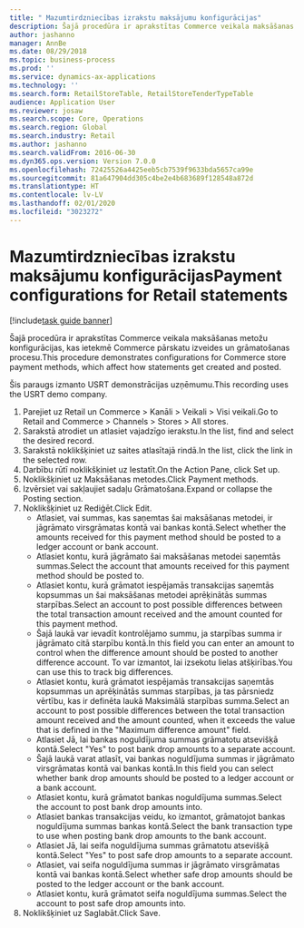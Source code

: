 ```yaml
---
title: " Mazumtirdzniecības izrakstu maksājumu konfigurācijas"
description: Šajā procedūra ir aprakstītas Commerce veikala maksāšanas metožu konfigurācijas, kas ietekmē Commerce pārskatu izveides un grāmatošanas procesu.
author: jashanno
manager: AnnBe
ms.date: 08/29/2018
ms.topic: business-process
ms.prod: ''
ms.service: dynamics-ax-applications
ms.technology: ''
ms.search.form: RetailStoreTable, RetailStoreTenderTypeTable
audience: Application User
ms.reviewer: josaw
ms.search.scope: Core, Operations
ms.search.region: Global
ms.search.industry: Retail
ms.author: jashanno
ms.search.validFrom: 2016-06-30
ms.dyn365.ops.version: Version 7.0.0
ms.openlocfilehash: 72425526a4425eeb5cb7539f9633bda5657ca99e
ms.sourcegitcommit: 81a647904dd305c4be2e4b683689f128548a872d
ms.translationtype: HT
ms.contentlocale: lv-LV
ms.lasthandoff: 02/01/2020
ms.locfileid: "3023272"
---
```

# <a name="payment-configurations-for-retail-statements"></a><span data-ttu-id="ee140-103"> Mazumtirdzniecības izrakstu maksājumu konfigurācijas</span><span class="sxs-lookup"><span data-stu-id="ee140-103">Payment configurations for Retail statements</span></span>

[!include[task guide banner](../includes/task-guide-banner.md)]

<span data-ttu-id="ee140-104">Šajā procedūra ir aprakstītas Commerce veikala maksāšanas metožu konfigurācijas, kas ietekmē Commerce pārskatu izveides un grāmatošanas procesu.</span><span class="sxs-lookup"><span data-stu-id="ee140-104">This procedure demonstrates configurations for Commerce store payment methods, which affect how statements get created and posted.</span></span>

<span data-ttu-id="ee140-105">Šis paraugs izmanto USRT demonstrācijas uzņēmumu.</span><span class="sxs-lookup"><span data-stu-id="ee140-105">This recording uses the USRT demo company.</span></span>

1. <span data-ttu-id="ee140-106">Parejiet uz Retail un Commerce > Kanāli > Veikali > Visi veikali.</span><span class="sxs-lookup"><span data-stu-id="ee140-106">Go to Retail and Commerce > Channels > Stores > All stores.</span></span>
2. <span data-ttu-id="ee140-107">Sarakstā atrodiet un atlasiet vajadzīgo ierakstu.</span><span class="sxs-lookup"><span data-stu-id="ee140-107">In the list, find and select the desired record.</span></span>
3. <span data-ttu-id="ee140-108">Sarakstā noklikšķiniet uz saites atlasītajā rindā.</span><span class="sxs-lookup"><span data-stu-id="ee140-108">In the list, click the link in the selected row.</span></span>
4. <span data-ttu-id="ee140-109">Darbību rūtī noklikšķiniet uz Iestatīt.</span><span class="sxs-lookup"><span data-stu-id="ee140-109">On the Action Pane, click Set up.</span></span>
5. <span data-ttu-id="ee140-110">Noklikšķiniet uz Maksāšanas metodes.</span><span class="sxs-lookup"><span data-stu-id="ee140-110">Click Payment methods.</span></span>
6. <span data-ttu-id="ee140-111">Izvērsiet vai sakļaujiet sadaļu Grāmatošana.</span><span class="sxs-lookup"><span data-stu-id="ee140-111">Expand or collapse the Posting section.</span></span>
7. <span data-ttu-id="ee140-112">Noklikšķiniet uz Rediģēt.</span><span class="sxs-lookup"><span data-stu-id="ee140-112">Click Edit.</span></span>
    * <span data-ttu-id="ee140-113">Atlasiet, vai summas, kas saņemtas šai maksāšanas metodei, ir jāgrāmato virsgrāmatas kontā vai bankas kontā.</span><span class="sxs-lookup"><span data-stu-id="ee140-113">Select whether the amounts received for this payment method should be posted to a ledger account or bank account.</span></span>  
    * <span data-ttu-id="ee140-114">Atlasiet kontu, kurā jāgrāmato šai maksāšanas metodei saņemtās summas.</span><span class="sxs-lookup"><span data-stu-id="ee140-114">Select the account that amounts received for this payment method should be posted to.</span></span>  
    * <span data-ttu-id="ee140-115">Atlasiet kontu, kurā grāmatot iespējamās transakcijas saņemtās kopsummas un šai maksāšanas metodei aprēķinātās summas starpības.</span><span class="sxs-lookup"><span data-stu-id="ee140-115">Select an account to post possible differences between the total transaction amount received and the amount counted for this payment method.</span></span>  
    * <span data-ttu-id="ee140-116">Šajā laukā var ievadīt kontrolējamo summu, ja starpības summa ir jāgrāmato citā starpību kontā.</span><span class="sxs-lookup"><span data-stu-id="ee140-116">In this field you can enter an amount to control when the difference amount should be posted to another difference account.</span></span> <span data-ttu-id="ee140-117">To var izmantot, lai izsekotu lielas atšķirības.</span><span class="sxs-lookup"><span data-stu-id="ee140-117">You can use this to track big differences.</span></span>  
    * <span data-ttu-id="ee140-118">Atlasiet kontu, kurā grāmatot iespējamās transakcijas saņemtās kopsummas un aprēķinātās summas starpības, ja tas pārsniedz vērtību, kas ir definēta laukā Maksimālā starpības summa.</span><span class="sxs-lookup"><span data-stu-id="ee140-118">Select an account to post possible differences between the total transaction amount received and the amount counted, when it exceeds the value that is defined in the "Maximum difference amount" field.</span></span>  
    * <span data-ttu-id="ee140-119">Atlasiet Jā, lai bankas noguldījuma summas grāmatotu atsevišķā kontā.</span><span class="sxs-lookup"><span data-stu-id="ee140-119">Select "Yes" to post bank drop amounts to a separate account.</span></span>  
    * <span data-ttu-id="ee140-120">Šajā laukā varat atlasīt, vai bankas noguldījuma summas ir jāgrāmato virsgrāmatas kontā vai bankas kontā.</span><span class="sxs-lookup"><span data-stu-id="ee140-120">In this field you can select whether bank drop amounts should be posted to a ledger account or a bank account.</span></span>  
    * <span data-ttu-id="ee140-121">Atlasiet kontu, kurā grāmatot bankas noguldījuma summas.</span><span class="sxs-lookup"><span data-stu-id="ee140-121">Select the account to post bank drop amounts into.</span></span>  
    * <span data-ttu-id="ee140-122">Atlasiet bankas transakcijas veidu, ko izmantot, grāmatojot bankas noguldījuma summas bankas kontā.</span><span class="sxs-lookup"><span data-stu-id="ee140-122">Select the bank transaction type to use when posting bank drop amounts to the bank account.</span></span>  
    * <span data-ttu-id="ee140-123">Atlasiet Jā, lai seifa noguldījuma summas grāmatotu atsevišķā kontā.</span><span class="sxs-lookup"><span data-stu-id="ee140-123">Select "Yes" to post safe drop amounts to a separate account.</span></span>  
    * <span data-ttu-id="ee140-124">Atlasiet, vai seifa noguldījuma summas ir jāgrāmato virsgrāmatas kontā vai bankas kontā.</span><span class="sxs-lookup"><span data-stu-id="ee140-124">Select whether safe drop amounts should be posted to the ledger account or the bank account.</span></span>  
    * <span data-ttu-id="ee140-125">Atlasiet kontu, kurā grāmatot seifa noguldījuma summas.</span><span class="sxs-lookup"><span data-stu-id="ee140-125">Select the account to post safe drop amounts into.</span></span>  
8. <span data-ttu-id="ee140-126">Noklikšķiniet uz Saglabāt.</span><span class="sxs-lookup"><span data-stu-id="ee140-126">Click Save.</span></span>

